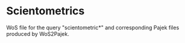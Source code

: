 # Scientometrics

WoS file for the query "scientometric*" and corresponding Pajek files produced by WoS2Pajek.
